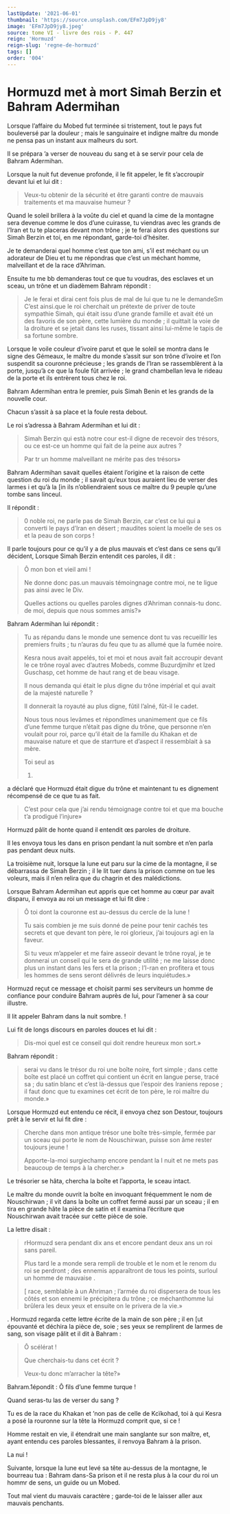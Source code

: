 ```yaml
---
lastUpdate: '2021-06-01'
thumbnail: 'https://source.unsplash.com/EFm7JpD9jy8'
image: 'EFm7JpD9jy8.jpeg'
source: tome VI - livre des rois - P. 447
reign: 'Hormuzd'
reign-slug: 'regne-de-hormuzd'
tags: []
order: '004'
---
```


# Hormuzd met à mort Simah Berzin et Bahram Adermihan

Lorsque l’affaire du Mobed fut terminée si tristement, tout le pays fut bouleversé par la douleur ; mais le sanguinaire et indigne maître du monde ne pensa pas un instant aux malheurs du sort.

Il se prépara ’a verser de nouveau du sang et à se servir pour cela de Bahram Adermihan.

Lorsque la nuit fut devenue profonde, il le fit appeler, le fit s’accroupir devant lui et lui dit :

> Veux-tu obtenir de la sécurité et être garanti contre de mauvais traitements et ma mauvaise humeur ?

Quand le soleil brillera à la voûte du ciel et quand la cime de la montagne sera devenue comme le dos d’une cuirasse, tu viendras avec les grands de l’Iran et tu te placeras devant mon trône ; je te ferai alors des questions sur Simah Berzin et toi, en me répondant, garde-toi d’hésiter.

Je te demanderai quel homme c’est que ton ami, s’il est méchant ou un adorateur de Dieu et tu me répondras que c’est un méchant homme, malveillant et de la race d’Ahriman.

Ensuite tu me bb demanderas tout ce que tu voudras, des esclaves et un sceau, un trône et un diadèmem Bahram répondit :

> Je le ferai et dirai cent fois plus de mal de lui que tu ne le demandeSm C’est ainsi.que le roi cherchait un prétexte de priver de toute sympathie Simah, qui était issu d’une grande famille et avait été un des favoris de son père, cette lumière du monde ; il quittait la voie de la droiture et se jetait dans les ruses, tissant ainsi lui-même le tapis de sa fortune sombre.

Lorsque le voile couleur d’ivoire parut et que le soleil se montra dans le signe des Gémeaux, le maître du monde s’assit sur son trône d’ivoire et l’on suspendit sa couronne précieuse ; les grands de l’Iran se rassemblèrent à la porte, jusqu’à ce que la foule fût arrivée ; le grand chambellan leva le rideau de la porte et ils entrèrent tous chez le roi.

Bahram Adermihan entra le premier, puis Simah Benin et les grands de la nouvelle cour.

Chacun s’assit à sa place et la foule resta debout.

Le roi s’adressa à Bahram Adermihan et lui dit :

> Simah Berzin qui està notre cour est-il digne de recevoir des trésors, ou ce est-ce un homme qui fait de la peine aux autres ?
>
> Par tr un homme malveillant ne mérite pas des trésors»

Bahram Adermihan savait quelles étaient l’origine et la raison de cette question du roi du monde ; il savait qu’eux tous auraient lieu de verser des larmes i et qu’à la [in ils n’obliendraient sous ce maître du 9 peuple qu’une tombe sans linceul.

Il répondit :

> 0
noble roi, ne parle pas de Simah Berzin, car c’est ce lui qui a converti le pays d’Iran en désert ; maudites soient la moelle de ses os et la peau de son corps !

Il parle toujours pour ce qu’il y a de plus mauvais et c’est dans ce sens qu’il décident, Lorsque Simah Berzin entendit ces paroles, il dit :

> Ô mon bon et vieil ami !
>
> Ne donne donc pas.un mauvais témoingnage contre moi, ne te ligue pas ainsi avec le Div.
>
> Quelles actions ou quelles paroles dignes d’Ahriman connais-tu donc. de moi, depuis que nous sommes amis?»

Bahram Adermihan lui répondit :

> Tu as répandu dans le monde une semence dont tu vas recueillir les premiers fruits ; tu n’auras du feu que tu as allumé que la fumée noire.
>
> Kesra nous avait appelés, toi et moi et nous avait fait accroupir devant le ce trône royal avec d’autres Mobeds, comme Buzurdjmihr et lzed Guschasp, cet homme de haut rang et de beau visage.
>
> Il nous demanda qui était le plus digne du trône impérial et qui avait de la majesté naturelle ?
>
> Il donnerait la royauté au plus digne, fûtil l’aîné, fût-il le cadet.
>
> Nous tous nous levâmes et répondîmes unanimement que ce fils d’une femme turque n’était pas digne du trône, que personne n’en voulait pour roi, parce qu’il était de la famille du Khakan et de mauvaise nature et que de starrture et d’aspect il ressemblait à sa mère.
>
> Toi seul as
>
> 1.
a déclaré que Hormuzd était digue du trône et maintenant tu es dignement récompensé de ce que tu as fait.
>
> C’est pour cela que j’ai rendu témoignage contre toi et que ma bouche t’a prodigué l’injure»

Hormuzd pâlit de honte quand il entendit œs paroles de droiture.

Il les envoya tous les dans en prison pendant la nuit sombre et n’en parla pas pendant deux nuits.

La troisième nuit, lorsque la lune eut paru sur la cime de la montagne, il se débarrassa de Simah Berzin ; il le lit tuer dans la prison comme on tue les voleurs, mais il n’en relira que du chagrin et des malédictions.

Lorsque Bahram Adermihan eut appris que cet homme au cœur par avait disparu, il envoya au roi un message et lui fit dire :

> Ô toi dont la couronne est au-dessus du cercle de la lune !
>
> Tu sais combien je me suis donné de peine pour tenir cachés tes secrets et que devant ton père, le roi glorieux, j’ai toujours agi en la faveur.
>
> Si tu veux m’appeler et me faire asseoir devant le trône royal, je te donnerai un conseil qui le sera de grande utilité ; ne me laisse donc plus un instant dans les fers et la prison ; l’I-ran en profitera et tous les hommes de sens seront délivrés de leurs inquiétudes.»

Hormuzd reçut ce message et choisit parmi ses serviteurs un homme de confiance pour conduire Bahram auprès de lui, pour l’amener à sa cour illustre.

Il lit appeler Bahram dans la nuit sombre. !

Lui fit de longs discours en paroles douces et lui dit :

> Dis-moi quel est ce conseil qui doit rendre heureux mon sort.»

Bahram répondit :

> serai vu dans le trésor du roi une boîte noire, fort simple ; dans cette boîte est placé un coffret qui contient un écrit en langue perse, tracé sa ; du satin blanc et c’est là-dessus que l’espoir des Iraniens repose ; il faut donc que tu examines cet écrit de ton père, le roi maître du monde.»

Lorsque Hormuzd eut entendu ce récit, il envoya chez son Destour, toujours prêt à le servir et lui fit dire :

> Cherche dans mon antique trésor une boîte très-simple, fermée par un sceau qui porte le nom de Nouschirwan, puisse son âme rester toujours jeune !
>
> Apporte-la-moi surgiechamp encore pendant la I nuit et ne mets pas beaucoup de temps à la chercher.»

Le trésorier se hâta, chercha la boîte et l’apporta, le sceau intact.

Le maître du monde ouvrit la boîte en invoquant fréquemment le nom de Nouschirwan ; il vit dans la boîte un coffret fermé aussi par un sceau ; il en tira en grande hâte la pièce de satin et il examina l’écriture que Nouschirwan avait tracée sur cette pièce de soie.

La lettre disait :

> rHormuzd sera pendant dix ans et encore pendant deux ans un roi sans pareil.
>
> Plus tard le a monde sera rempli de trouble et le nom et le renom du roi se perdront ; des ennemis apparaîtront de tous les points, surloul un homme de mauvaise .
>
> [
race, semblable à un Ahriman ; l’armée du roi dispersera de tous les côtés et son ennemi le précipitera du trône ; ce méchanthomme lui brûlera les deux yeux et ensuite on le privera de la vie.»

.
Hormuzd regarda cette lettre écrite de la main de son père ; il en [ut épouvanté et déchira la pièce de, soie ; ses yeux se remplirent de larmes de sang, son visage pâlit et il dit à Bahram :

> Ô scélérat !
>
> Que cherchais-tu dans cet écrit ?
>
> Veux-tu donc m’arracher la tête?»

Bahram.1épondit : Ô fils d’une femme turque !

Quand seras-tu las de verser du sang ?

Tu es de la race du Khakan et ’non pas de celle de Kcïkohad, toi à qui Kesra a posé la rouronne sur la tête la Hormuzd comprit que, si ce !

Homme restait en vie, il étendrait une main sanglante sur son maître, et, ayant entendu ces paroles blessantes, il renvoya Bahram à la prison.

La nui !

Suivante, lorsque la lune eut levé sa tête au-dessus de la montagne, le bourreau tua : Bahram dans-Sa prison et il ne resta plus à la cour du roi un hommr de sens, un guide ou un Mobed.

Tout mal vient du mauvais caractère ; garde-toi de le laisser aller aux mauvais penchants.
